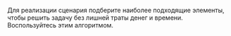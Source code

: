 Для реализации сценария подберите наиболее подходящие элементы, чтобы решить задачу без лишней траты денег и времени.
Воспользуйтесь этим алгоритмом.
